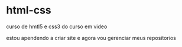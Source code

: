 # html-css
 curso de hmtl5 e css3 do curso em video

estou apendendo a criar site e agora vou gerenciar meus repositorios